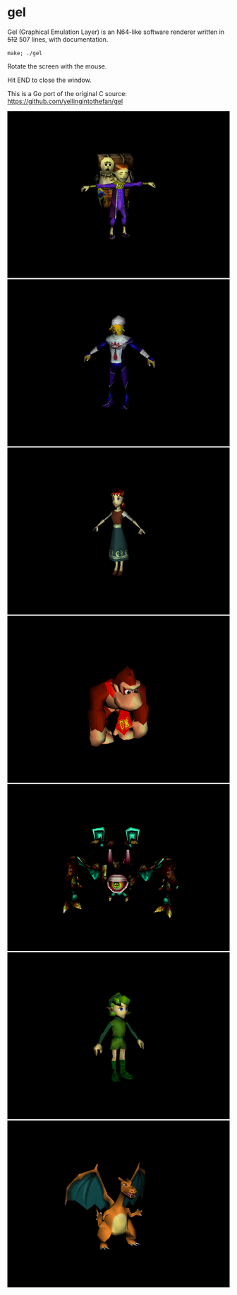 # gel

Gel (Graphical Emulation Layer) is an N64-like software renderer written in ~~512~~ 507 lines,
with documentation.

    make; ./gel

Rotate the screen with the mouse.

Hit END to close the window.

This is a Go port of the original C source: https://github.com/yellingintothefan/gel

![screenshot](scrots/2018-01-12-220250_800x600_scrot.png)
![screenshot](scrots/2018-01-12-223519_800x600_scrot.png)
![screenshot](scrots/2018-01-12-170546_800x600_scrot.png)
![screenshot](scrots/2018-01-12-220147_800x600_scrot.png)
![screenshot](scrots/2018-01-12-220222_800x600_scrot.png)
![screenshot](scrots/2018-01-12-170516_800x600_scrot.png)
![screenshot](scrots/2018-01-12-220419_800x600_scrot.png)
